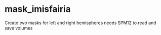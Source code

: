 # mask_imisfairia
Create two masks for left and right hemispheres
needs SPM12 to read and save volumes
